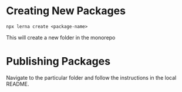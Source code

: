 # Creating New Packages

`npx lerna create <package-name>`

This will create a new folder in the monorepo

# Publishing Packages

Navigate to the particular folder and follow the instructions in the local README.

